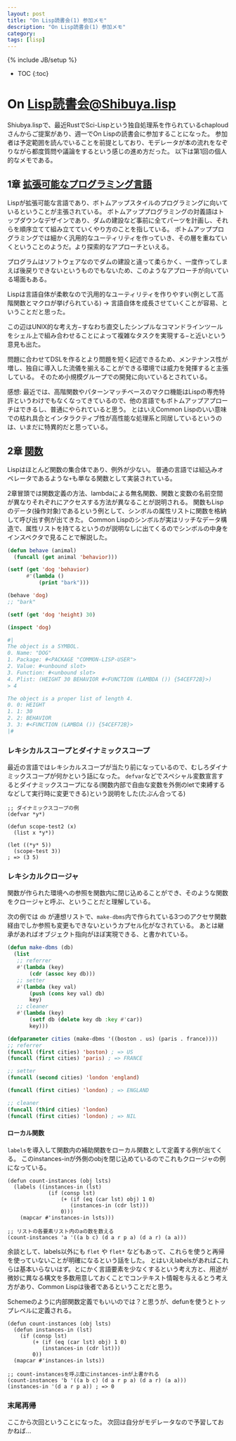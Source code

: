 ```yaml
---
layout: post
title: "On Lisp読書会(1) 参加メモ"
description: "On Lisp読書会(1) 参加メモ"
category: 
tags: [lisp]
---
```

{% include JB/setup %}

* TOC
{:toc}

# On Lisp読書会@Shibuya.lisp

Shiubya.lispで、最近RustでSci-Lispという独自処理系を作られているchaploudさんからご提案があり、週一でOn Lispの読書会に参加することになった。
参加者は予定範囲を読んでいることを前提としており、モデレータが本の流れをなぞりながら都度質問や議論をするという感じの進め方だった。
以下は第1回の個人的なメモである。

## 1章 [拡張可能なプログラミング言語](https://www.asahi-net.or.jp/~kc7k-nd/onlispjhtml/extensibleLanguage.html)

Lispが拡張可能な言語であり、ボトムアップスタイルのプログラミングに向いているということが主張されている。
ボトムアッププログラミングの対義語はトップダウンなデザインであり、ダムの建設など事前に全てパーツを計画し、それらを順序立てて組み立てていくやり方のことを指している。
ボトムアッププログラミングでは細かく汎用的なユーティリティを作っていき、その層を重ねていくということのようだ。より探索的なアプローチといえる。

プログラムはソフトウェアなのでダムの建設と違って柔らかく、一度作ってしまえば後戻りできないというものでもないため、このようなアプローチが向いている場面もある。

Lispは言語自体が柔軟なので汎用的なユーティリティを作りやすい(例として高階関数とマクロが挙げられている) → 言語自体を成長させていくことが容易、ということだと思った。

この辺はUNIX的な考え方−すなわち直交したシンプルなコマンドラインツールをシェル上で組み合わせることによって複雑なタスクを実現する−と近いという意見も出た。

問題に合わせてDSLを作るとより問題を短く記述できるため、メンテナンス性が増し、独自に導入した流儀を揃えることができる環境では威力を発揮すると主張している。
そのため小規模グループでの開発に向いているとされている。

感想:
最近では、高階関数やパターンマッチベースのマクロ機能はLispの専売特許というわけでもなくなってきているので、他の言語でもボトムアップアプローチはできるし、普通にやられていると思う。
とはいえCommon Lispのいい意味での枯れ具合とインタラクティブ性が高性能な処理系と同居しているというのは、いまだに特異的だと思っている。

## 2章 [関数](https://www.asahi-net.or.jp/~kc7k-nd/onlispjhtml/functions.html)

Lispはほとんど関数の集合体であり、例外が少ない。
普通の言語では組込みオペレータであるような`+`も単なる関数として実装されている。

2章冒頭では関数定義の方法、lambdaによる無名関数、関数と変数の名前空間が異なりそれぞれにアクセスする方法が異なることが説明される。
関数もLispのデータ(操作対象)であるという例として、シンボルの属性リストに関数を格納して呼び出す例が出てきた。
Common Lispのシンボルが実はリッチなデータ構造で、属性リストを持てるというのが説明なしに出てくるのでシンボルの中身をインスペクタで見ることで解説した。

```lisp
(defun behave (animal)
  (funcall (get animal 'behavior)))

(setf (get 'dog 'behavior)
      #'(lambda ()
          (print "bark")))

(behave 'dog)
;; "bark"

(setf (get 'dog 'height) 30)

(inspect 'dog)

#|
The object is a SYMBOL.
0. Name: "DOG"
1. Package: #<PACKAGE "COMMON-LISP-USER">
2. Value: #<unbound slot>
3. Function: #<unbound slot>
4. Plist: (HEIGHT 30 BEHAVIOR #<FUNCTION (LAMBDA ()) {54CEF72B}>)
> 4

The object is a proper list of length 4.
0. 0: HEIGHT
1. 1: 30
2. 2: BEHAVIOR
3. 3: #<FUNCTION (LAMBDA ()) {54CEF72B}>
|#
```

### レキシカルスコープとダイナミックスコープ
最近の言語ではレキシカルスコープが当たり前になっているので、むしろダイナミックスコープが何かという話になった。
`defvar`などでスペシャル変数宣言するとダイナミックスコープになる(関数内部で自由な変数を外側のletで束縛するなどして実行時に変更できる)という説明をした(たぶん合ってる)

```
;; ダイナミックスコープの例
(defvar *y*)

(defun scope-test2 (x)
  (list x *y*))

(let ((*y* 5))
  (scope-test 3))
; => (3 5)
```

### レキシカルクロージャ
関数が作られた環境への参照を関数内に閉じ込めることができ、そのような関数をクロージャと呼ぶ、ということだと理解している。

次の例では `db` が連想リストで、`make-dbms`内で作られている3つのアクセサ関数経由でしか参照も変更もできないというカプセル化がなされている。
あとは継承があればオブジェクト指向がほぼ実現できる、と書かれている。
```lisp
(defun make-dbms (db)
  (list
   ;; referrer
   #'(lambda (key)
       (cdr (assoc key db)))
   ;; setter
   #'(lambda (key val)
       (push (cons key val) db)
       key)
   ;; cleaner
   #'(lambda (key)
       (setf db (delete key db :key #'car))
       key)))

(defparameter cities (make-dbms '((boston . us) (paris . france))))
;; referrer
(funcall (first cities) 'boston) ; => US
(funcall (first cities) 'paris) ; => FRANCE

;; setter
(funcall (second cities) 'london 'england)

(funcall (first cities) 'london) ; => ENGLAND

;; cleaner
(funcall (third cities) 'london)
(funcall (first cities) 'london) ; => NIL
```

#### ローカル関数
`labels`を導入して関数内の補助関数をローカル関数として定義する例が出てくる。
このinstances-inが外側のobjを閉じ込めているのでこれもクロージャの例になっている。


```
(defun count-instances (obj lsts)
  (labels ((instances-in (lst)
             (if (consp lst)
                 (+ (if (eq (car lst) obj) 1 0)
                    (instances-in (cdr lst)))
                 0)))
    (mapcar #'instances-in lsts)))

;; リストの各要素リスト内のaの数を数える
(count-instances 'a '((a b c) (d a r p a) (d a r) (a a)))
```

余談として、labels以外にも `flet` や `flet*` などもあって、これらを使うと再帰を使っていないことが明確になるという話をした。
とはいえlabelsがあればこれらは基本いらないはず。とにかく言語要素を少なくするという考え方と、用途が微妙に異なる構文を多数用意しておくことでコンテキスト情報を与えるとう考え方があり、Common Lispは後者であるということだと思う。

Schemeのように内部関数定義でもいいのでは？と思うが、defunを使うとトップレベルに定義される。
```
(defun count-instances (obj lsts)
  (defun instances-in (lst)
    (if (consp lst)
        (+ (if (eq (car lst) obj) 1 0)
           (instances-in (cdr lst)))
        0))
  (mapcar #'instances-in lsts))

;; count-instancesを呼ぶ度にinstances-inが上書かれる
(count-instances 'b '((a b c) (d a r p a) (d a r) (a a)))
(instances-in '(d a r p a)) ; => 0
```

### 末尾再帰
ここから次回ということになった。
次回は自分がモデレータなので予習しておかねば…
